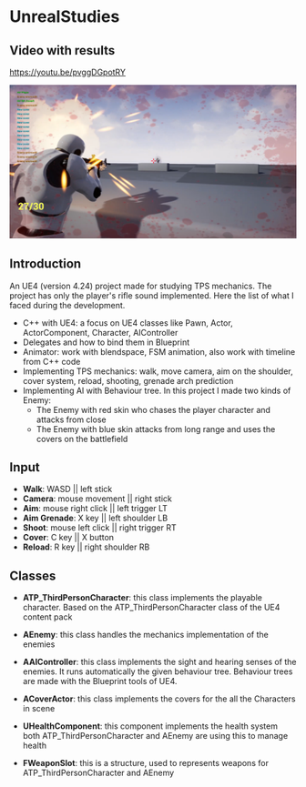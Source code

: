 # UnrealStudies

## Video with results
https://youtu.be/pvggDGpotRY

<div>
	<img src="_docs/img/UE4_TPS.png" style="align: left">
</div>

## Introduction

An UE4 (version 4.24) project made for studying TPS mechanics. The project has only the player's rifle sound implemented. Here the list of what I faced during the development.

- C++ with UE4: a focus on UE4 classes like Pawn, Actor, ActorComponent, Character, AIController
- Delegates and how to bind them in Blueprint
- Animator: work with blendspace, FSM animation, also work with timeline from C++ code
- Implementing TPS mechanics: walk, move camera, aim on the shoulder, cover system, reload, shooting, grenade arch prediction
- Implementing AI with Behaviour tree. In this project I made two kinds of Enemy:
	- The Enemy with red skin who chases the player character and attacks from close
	- The Enemy with blue skin attacks from long range and uses the covers on the battlefield
	
## Input

- **Walk**: WASD || left stick
- **Camera**: mouse movement || right stick
- **Aim**: mouse right click || left trigger LT
- **Aim Grenade**: X key || left shoulder LB
- **Shoot**: mouse left click || right trigger RT
- **Cover**: C key || X button
- **Reload**: R key || right shoulder RB

## Classes

- **ATP_ThirdPersonCharacter**: this class implements the playable character. Based on the ATP_ThirdPersonCharacter class of the UE4 content pack

- **AEnemy**: this class handles the mechanics implementation of the enemies

- **AAIController**: this class implements the sight and hearing senses of the enemies. It runs automatically the given behaviour tree. Behaviour trees are made with the Blueprint tools of UE4.

- **ACoverActor**: this class implements the covers for the all the Characters in scene

- **UHealthComponent**: this component implements the health system both ATP_ThirdPersonCharacter and AEnemy are using this to manage health

- **FWeaponSlot**: this is a structure, used to represents weapons for ATP_ThirdPersonCharacter and AEnemy

